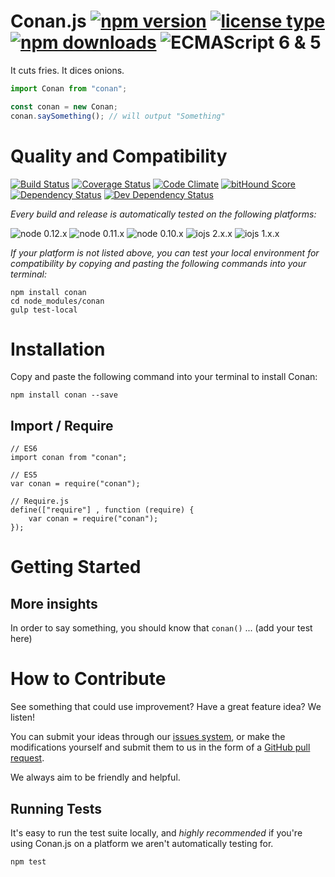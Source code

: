 # Conan.js [![npm version](https://img.shields.io/npm/v/conan.svg)](https://www.npmjs.com/package/conan) [![license type](https://img.shields.io/npm/l/conan.svg)](https://github.com/FreeAllMedia/conan.git/blob/master/LICENSE) [![npm downloads](https://img.shields.io/npm/dm/conan.svg)](https://www.npmjs.com/package/conan) ![ECMAScript 6 & 5](https://img.shields.io/badge/ECMAScript-6%20/%205-red.svg)

It cuts fries. It dices onions.

```javascript
import Conan from "conan";

const conan = new Conan;
conan.saySomething(); // will output "Something"
```

# Quality and Compatibility

[![Build Status](https://travis-ci.org/FreeAllMedia/conan.png?branch=master)](https://travis-ci.org/FreeAllMedia/conan) [![Coverage Status](https://coveralls.io/repos/FreeAllMedia/conan/badge.svg)](https://coveralls.io/r/FreeAllMedia/conan) [![Code Climate](https://codeclimate.com/github/FreeAllMedia/conan/badges/gpa.svg)](https://codeclimate.com/github/FreeAllMedia/conan)  [![bitHound Score](https://www.bithound.io/github/FreeAllMedia/conan/badges/score.svg)](https://www.bithound.io/github/FreeAllMedia/conan)  [![Dependency Status](https://david-dm.org/FreeAllMedia/conan.png?theme=shields.io)](https://david-dm.org/FreeAllMedia/conan?theme=shields.io) [![Dev Dependency Status](https://david-dm.org/FreeAllMedia/conan/dev-status.svg)](https://david-dm.org/FreeAllMedia/conan?theme=shields.io#info=devDependencies)

*Every build and release is automatically tested on the following platforms:*

![node 0.12.x](https://img.shields.io/badge/node-0.12.x-brightgreen.svg) ![node 0.11.x](https://img.shields.io/badge/node-0.11.x-brightgreen.svg) ![node 0.10.x](https://img.shields.io/badge/node-0.10.x-brightgreen.svg)
![iojs 2.x.x](https://img.shields.io/badge/iojs-2.x.x-brightgreen.svg) ![iojs 1.x.x](https://img.shields.io/badge/iojs-1.x.x-brightgreen.svg)



*If your platform is not listed above, you can test your local environment for compatibility by copying and pasting the following commands into your terminal:*

```
npm install conan
cd node_modules/conan
gulp test-local
```

# Installation

Copy and paste the following command into your terminal to install Conan:

```
npm install conan --save
```

## Import / Require

```
// ES6
import conan from "conan";
```

```
// ES5
var conan = require("conan");
```

```
// Require.js
define(["require"] , function (require) {
    var conan = require("conan");
});
```

# Getting Started

## More insights

In order to say something, you should know that `conan()` ... (add your test here)

# How to Contribute

See something that could use improvement? Have a great feature idea? We listen!

You can submit your ideas through our [issues system](https://github.com/FreeAllMedia/conan/issues), or make the modifications yourself and submit them to us in the form of a [GitHub pull request](https://help.github.com/articles/using-pull-requests/).

We always aim to be friendly and helpful.

## Running Tests

It's easy to run the test suite locally, and *highly recommended* if you're using Conan.js on a platform we aren't automatically testing for.

```
npm test
```
